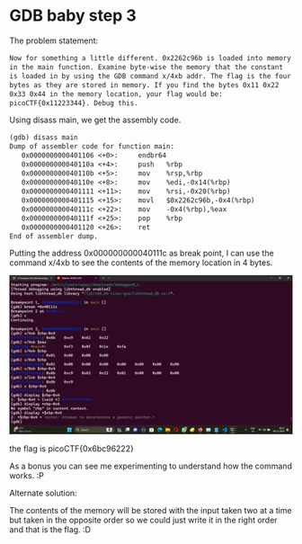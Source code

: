 # GDB baby step 3
The problem statement:
```
Now for something a little different. 0x2262c96b is loaded into memory in the main function. Examine byte-wise the memory that the constant is loaded in by using the GDB command x/4xb addr. The flag is the four bytes as they are stored in memory. If you find the bytes 0x11 0x22 0x33 0x44 in the memory location, your flag would be: picoCTF{0x11223344}. Debug this.
```
Using disass main, we get the assembly code. 

```
(gdb) disass main
Dump of assembler code for function main:
   0x0000000000401106 <+0>:     endbr64
   0x000000000040110a <+4>:     push   %rbp
   0x000000000040110b <+5>:     mov    %rsp,%rbp
   0x000000000040110e <+8>:     mov    %edi,-0x14(%rbp)
   0x0000000000401111 <+11>:    mov    %rsi,-0x20(%rbp)
   0x0000000000401115 <+15>:    movl   $0x2262c96b,-0x4(%rbp)
   0x000000000040111c <+22>:    mov    -0x4(%rbp),%eax
   0x000000000040111f <+25>:    pop    %rbp
   0x0000000000401120 <+26>:    ret
End of assembler dump.
```
Putting the address 0x000000000040111c as break point, I can use the command x/4xb to see the contents of the memory location in 4 bytes.

![Alt text](image-4.png)

the flag is picoCTF{0x6bc96222}

As a bonus you can see me experimenting to understand how the command works. :P

Alternate solution:

The contents of the memory will be stored with the input taken two at a time but taken in the opposite order so we could just write it in the right order and that is the flag. :D